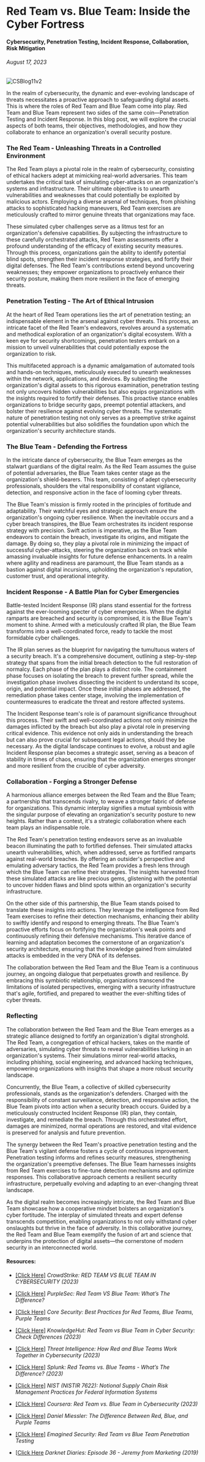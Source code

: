# Red Team vs. Blue Team: Inside the Cyber Fortress
#### Cybersecurity, Penetration Testing, Incident Response, Collaboration, Risk Mitigation
###### August 17, 2023

![CSBlog11v2](https://github.com/CJanecka/Wisdom_for_the_Digital_World-My_Blog/assets/131223318/ba706074-c109-4595-bddf-3b414d29c2d9)

In the realm of cybersecurity, the dynamic and ever-evolving landscape of threats necessitates a proactive approach to safeguarding digital assets. This is where the roles of Red Team and Blue Team come into play. Red Team and Blue Team represent two sides of the same coin—Penetration Testing and Incident Response. In this blog post, we will explore the crucial aspects of both teams, their objectives, methodologies, and how they collaborate to enhance an organization's overall security posture.

### The Red Team - Unleashing Threats in a Controlled Environment

The Red Team plays a pivotal role in the realm of cybersecurity, consisting of ethical hackers adept at mimicking real-world adversaries. This team undertakes the critical task of simulating cyber-attacks on an organization's systems and infrastructure. Their ultimate objective is to unearth vulnerabilities and weaknesses that could potentially be exploited by malicious actors. Employing a diverse arsenal of techniques, from phishing attacks to sophisticated hacking maneuvers, Red Team exercises are meticulously crafted to mirror genuine threats that organizations may face.

These simulated cyber challenges serve as a litmus test for an organization's defensive capabilities. By subjecting the infrastructure to these carefully orchestrated attacks, Red Team assessments offer a profound understanding of the efficacy of existing security measures. Through this process, organizations gain the ability to identify potential blind spots, strengthen their incident response strategies, and fortify their digital defenses. The Red Team's contributions extend beyond uncovering weaknesses; they empower organizations to proactively enhance their security posture, making them more resilient in the face of emerging threats.

### Penetration Testing - The Art of Ethical Intrusion

At the heart of Red Team operations lies the art of penetration testing; an indispensable element in the arsenal against cyber threats. This process, an intricate facet of the Red Team's endeavors, revolves around a systematic and methodical exploration of an organization's digital ecosystem. With a keen eye for security shortcomings, penetration testers embark on a mission to unveil vulnerabilities that could potentially expose the organization to risk.

This multifaceted approach is a dynamic amalgamation of automated tools and hands-on techniques, meticulously executed to unearth weaknesses within the network, applications, and devices. By subjecting the organization's digital assets to this rigorous examination, penetration testing not only uncovers hidden vulnerabilities but also equips organizations with the insights required to fortify their defenses. This proactive stance enables organizations to bridge security gaps, preempt potential attackers, and bolster their resilience against evolving cyber threats. The systematic nature of penetration testing not only serves as a preemptive strike against potential vulnerabilities but also solidifies the foundation upon which the organization's security architecture stands.

### The Blue Team - Defending the Fortress

In the intricate dance of cybersecurity, the Blue Team emerges as the stalwart guardians of the digital realm. As the Red Team assumes the guise of potential adversaries, the Blue Team takes center stage as the organization's shield-bearers. This team, consisting of adept cybersecurity professionals, shoulders the vital responsibility of constant vigilance, detection, and responsive action in the face of looming cyber threats.

The Blue Team's mission is firmly rooted in the principles of fortitude and adaptability. Their watchful eyes and strategic approach ensure the organization's ongoing cyber resilience. When the inevitable occurs and a cyber breach transpires, the Blue Team orchestrates its incident response strategy with precision. Swift action is imperative, as the Blue Team endeavors to contain the breach, investigate its origins, and mitigate the damage. By doing so, they play a pivotal role in minimizing the impact of successful cyber-attacks, steering the organization back on track while amassing invaluable insights for future defense enhancements. In a realm where agility and readiness are paramount, the Blue Team stands as a bastion against digital incursions, upholding the organization's reputation, customer trust, and operational integrity.

### Incident Response - A Battle Plan for Cyber Emergencies

Battle-tested Incident Response (IR) plans stand essential for the fortress against the ever-looming specter of cyber emergencies. When the digital ramparts are breached and security is compromised, it is the Blue Team's moment to shine. Armed with a meticulously crafted IR plan, the Blue Team transforms into a well-coordinated force, ready to tackle the most formidable cyber challenges.

The IR plan serves as the blueprint for navigating the tumultuous waters of a security breach. It's a comprehensive document, outlining a step-by-step strategy that spans from the initial breach detection to the full restoration of normalcy. Each phase of the plan plays a distinct role. The containment phase focuses on isolating the breach to prevent further spread, while the investigation phase involves dissecting the incident to understand its scope, origin, and potential impact. Once these initial phases are addressed, the remediation phase takes center stage, involving the implementation of countermeasures to eradicate the threat and restore affected systems.

The Incident Response team's role is of paramount significance throughout this process. Their swift and well-coordinated actions not only minimize the damages inflicted by the breach but also play a pivotal role in preserving critical evidence. This evidence not only aids in understanding the breach but can also prove crucial for subsequent legal actions, should they be necessary. As the digital landscape continues to evolve, a robust and agile Incident Response plan becomes a strategic asset, serving as a beacon of stability in times of chaos, ensuring that the organization emerges stronger and more resilient from the crucible of cyber adversity.

### Collaboration - Forging a Stronger Defense

A harmonious alliance emerges between the Red Team and the Blue Team; a partnership that transcends rivalry, to weave a stronger fabric of defense for organizations. This dynamic interplay signifies a mutual symbiosis with the singular purpose of elevating an organization's security posture to new heights. Rather than a contest, it's a strategic collaboration where each team plays an indispensable role.

The Red Team's penetration testing endeavors serve as an invaluable beacon illuminating the path to fortified defenses. Their simulated attacks unearth vulnerabilities, which, when addressed, serve as fortified ramparts against real-world breaches. By offering an outsider's perspective and emulating adversary tactics, the Red Team provides a fresh lens through which the Blue Team can refine their strategies. The insights harvested from these simulated attacks are like precious gems, glistening with the potential to uncover hidden flaws and blind spots within an organization's security infrastructure.

On the other side of this partnership, the Blue Team stands poised to translate these insights into actions. They leverage the intelligence from Red Team exercises to refine their detection mechanisms, enhancing their ability to swiftly identify and respond to emerging threats. The Blue Team's proactive efforts focus on fortifying the organization's weak points and continuously refining their defensive mechanisms. This iterative dance of learning and adaptation becomes the cornerstone of an organization's security architecture, ensuring that the knowledge gained from simulated attacks is embedded in the very DNA of its defenses.

The collaboration between the Red Team and the Blue Team is a continuous journey, an ongoing dialogue that perpetuates growth and resilience. By embracing this symbiotic relationship, organizations transcend the limitations of isolated perspectives, emerging with a security infrastructure that's agile, fortified, and prepared to weather the ever-shifting tides of cyber threats.

### Reflecting

The collaboration between the Red Team and the Blue Team emerges as a strategic alliance designed to fortify an organization's digital stronghold. The Red Team, a congregation of ethical hackers, takes on the mantle of adversaries, simulating cyber threats to reveal vulnerabilities lurking in an organization's systems. Their simulations mirror real-world attacks, including phishing, social engineering, and advanced hacking techniques, empowering organizations with insights that shape a more robust security landscape.

Concurrently, the Blue Team, a collective of skilled cybersecurity professionals, stands as the organization's defenders. Charged with the responsibility of constant surveillance, detection, and responsive action, the Blue Team pivots into action when a security breach occurs. Guided by a meticulously constructed Incident Response (IR) plan, they contain, investigate, and remediate the breach. Through this orchestrated effort, damages are minimized, normal operations are restored, and vital evidence is preserved for analysis and future prevention.

The synergy between the Red Team's proactive penetration testing and the Blue Team's vigilant defense fosters a cycle of continuous improvement. Penetration testing informs and refines security measures, strengthening the organization's preemptive defenses. The Blue Team harnesses insights from Red Team exercises to fine-tune detection mechanisms and optimize responses. This collaborative approach cements a resilient security infrastructure, perpetually evolving and adapting to an ever-changing threat landscape.

As the digital realm becomes increasingly intricate, the Red Team and Blue Team showcase how a cooperative mindset bolsters an organization's cyber fortitude. The interplay of simulated threats and expert defense transcends competition, enabling organizations to not only withstand cyber onslaughts but thrive in the face of adversity. In this collaborative journey, the Red Team and Blue Team exemplify the fusion of art and science that underpins the protection of digital assets—the cornerstone of modern security in an interconnected world.

#### Resources:

- [[Click Here]](https://www.crowdstrike.com/cybersecurity-101/red-team-vs-blue-team/) *CrowdStrike: RED TEAM VS BLUE TEAM IN CYBERSECURITY (2023)*

- [[Click Here]](https://purplesec.us/red-team-vs-blue-team-cyber-security/) *PurpleSec: Red Team VS Blue Team: What’s The Difference?*

- [[Click Here]](https://www.coresecurity.com/blog/best-practices-red-teams-blue-teams-purple-teams) *Core Security: Best Practices for Red Teams, Blue Teams, Purple Teams*

- [[Click Here]](https://www.knowledgehut.com/blog/security/red-team-vs-blue-team) *KnowledgeHut: Red Team vs Blue Team in Cyber Security: Check Differences (2023)*

- [[Click Here]](https://www.threatintelligence.com/blog/red-team-vs-blue-team) *Threat Intelligence: How Red and Blue Teams Work Together in Cybersecurity (2023)*

- [[Click Here]](https://www.splunk.com/en_us/blog/learn/red-team-vs-blue-team.html) *Splunk: Red Teams vs. Blue Teams - What’s The Difference? (2023)*

- [[Click Here]](https://nvlpubs.nist.gov/nistpubs/ir/2012/NIST.IR.7622.pdf) *NIST (NISTIR 7622):  Notional Supply Chain Risk Management Practices for Federal Information Systems*

- [[Click Here]](https://www.coursera.org/articles/red-team-vs-blue-team) *Coursera: Red Team vs. Blue Team in Cybersecurity (2023)*

- [[Click Here]](https://danielmiessler.com/p/red-blue-purple-teams/) *Daniel Miessler: The Difference Between Red, Blue, and Purple Teams*

- [[Click Here]](https://www.emagined.com/red-team-and-blue-team) *Emagined Security: Red Team vs Blue Team Penetration Testing*

- [[Click Here](https://darknetdiaries.com/episode/36/) *Darknet Diaries: Episode 36 - Jeremy from Marketing (2019)*
